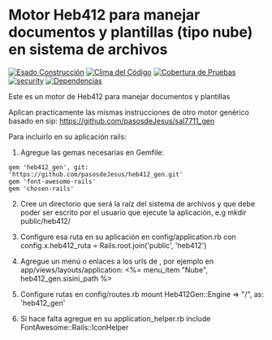 # Motor Heb412 para manejar documentos y plantillas (tipo nube) en sistema de archivos
[![Esado Construcción](https://api.travis-ci.org/pasosdeJesus/heb412_gen.svg?branch=master)](https://travis-ci.org/pasosdeJesus/heb412_gen) [![Clima del Código](https://codeclimate.com/github/pasosdeJesus/heb412_gen/badges/gpa.svg)](https://codeclimate.com/github/pasosdeJesus/heb412_gen) [![Cobertura de Pruebas](https://codeclimate.com/github/pasosdeJesus/heb412_gen/badges/coverage.svg)](https://codeclimate.com/github/pasosdeJesus/heb412_gen) [![security](https://hakiri.io/github/pasosdeJesus/heb412_gen/master.svg)](https://hakiri.io/github/pasosdeJesus/heb412_gen/master) [![Dependencias](https://gemnasium.com/pasosdeJesus/heb412_gen.svg)](https://gemnasium.com/pasosdeJesus/heb412_gen) 

Este es un motor de Heb412 para manejar documentos y plantillas

Aplican practicamente las mismas instrucciones de otro motor genérico
basado en sip:
	https://github.com/pasosdeJesus/sal7711_gen

Para incluirlo en su aplicación rails:
1. Agregue las gemas necesarias en Gemfile:
```
gem 'heb412_gen', git: 'https://github.com/pasosdeJesus/heb412_gen.git'
gem 'font-awesome-rails'
gem 'chosen-rails'
```

2. Cree un directorio que será la raíz del sistema de archivos y que
debe poder ser escrito por el usuario que ejecute la aplicación, e.g
mkdir public/heb412/

3. Configure esa ruta en su aplicación en config/application.rb con
config.x.heb412_ruta = Rails.root.join('public', 'heb412')

4. Agregue un menú o enlaces a los urls de , por ejemplo en
   app/views/layouts/application:
<%= menu_item "Nube", heb412_gen.sisini_path %>

5. Configure rutas en config/routes.rb
	mount Heb412Gen::Engine => "/", as: 'heb412_gen'

6. Si hace falta agregue en su application_helper.rb
	include FontAwesome::Rails::IconHelper 
